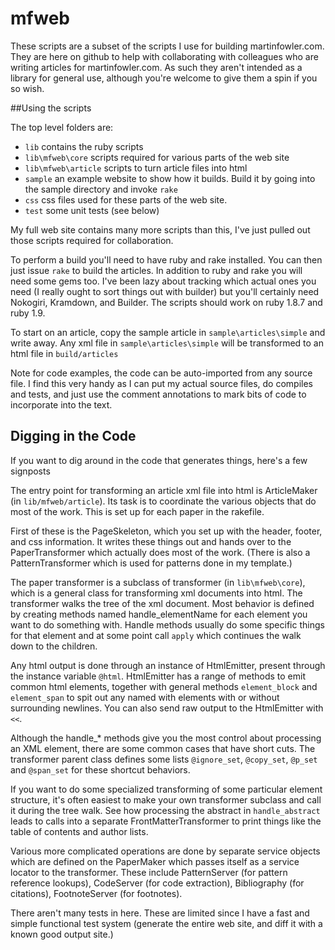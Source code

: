 # mfweb

These scripts are a subset of the scripts I use for building
martinfowler.com. They are here on github to help with collaborating
with colleagues who are writing articles for martinfowler.com. As such
they aren't intended as a library for general use, although you're
welcome to give them a spin if you so wish.

##Using the scripts

The top level folders are:

- `lib` contains the ruby scripts 
- `lib\mfweb\core` scripts required for various parts of the web site
- `lib\mfweb\article` scripts to turn article files into html
- `sample` an example website to show how it builds. Build it by going into the sample directory and invoke `rake`
- `css` css files used for these parts of the web site.
- `test` some unit tests (see below)

My full web site contains many more scripts than this, I've just
pulled out those scripts required for collaboration.

To perform a build you'll need to have ruby and rake installed. You
can then just issue `rake` to build the articles. In addition to ruby
and rake you will need some gems too. I've been lazy about tracking
which actual ones you need (I really ought to sort things out with
builder) but you'll certainly need Nokogiri, Kramdown, and Builder. The scripts
should work on ruby 1.8.7 and ruby 1.9.

To start on an article, copy the sample article in
`sample\articles\simple` and write away. Any xml file in
`sample\articles\simple` will be transformed to an html file in `build/articles`

Note for code examples, the code can be auto-imported from any source
file. I find this very handy as I can put my actual source files, do
compiles and tests, and just use the comment annotations to mark bits
of code to incorporate into the text.

## Digging in the Code

If you want to dig around in the code that generates things, here's a
few signposts

The entry point for transforming an article xml file into html is
ArticleMaker (in `lib/mfweb/article`). Its task is to coordinate the various
objects that do most of the work. This is set up for each paper in the
rakefile.

First of these is the PageSkeleton, which you set up with the header,
footer, and css information. It writes these things out and hands over
to the PaperTransformer which actually does most of the work. (There
is also a PatternTransformer which is used for patterns done in my
template.)

The paper transformer is a subclass of transformer (in
`lib\mfweb\core`), which is a general class for transforming xml
documents into html. The transformer walks the tree of the xml
document. Most behavior is defined by creating methods named
handle_elementName for each element you want to do something with.
Handle methods usually do some specific things for that element and at
some point call `apply` which continues the walk down to the children.

Any html output is done through an instance of HtmlEmitter, present
through the instance variable `@html`. HtmlEmitter has a range of
methods to emit common html elements, together with general methods
`element_block` and `element_span` to spit out any named with elements
with or without surrounding newlines. You can also send raw output to
the HtmlEmitter with `<<`.

Although the handle_* methods give you the most control about
processing an XML element, there are some common cases that have short
cuts. The transformer parent class defines some lists `@ignore_set`,
`@copy_set`, `@p_set` and `@span_set` for these shortcut behaviors.

If you want to do some specialized transforming of some particular
element structure, it's often easiest to make your own transformer
subclass and call it during the tree walk. See how processing the
abstract in `handle_abstract` leads to calls into a separate
FrontMatterTransformer to print things like the table of contents and
author lists.

Various more complicated operations are done by separate service
objects which are defined on the PaperMaker which passes itself as a
service locator to the transformer. These include PatternServer (for
pattern reference lookups), CodeServer (for code extraction),
Bibliography (for citations), FootnoteServer (for footnotes).

There aren't many tests in here. These are limited since I have a fast and
simple functional test system (generate the entire web site, and diff
it with a known good output site.)
